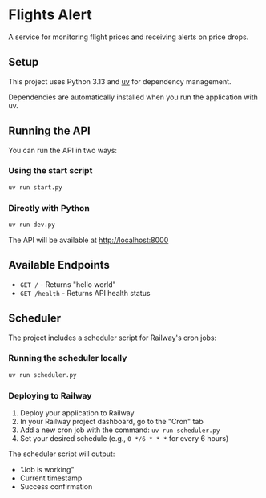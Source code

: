 # Flights Alert

A service for monitoring flight prices and receiving alerts on price drops.

## Setup

This project uses Python 3.13 and [uv](https://github.com/astral-sh/uv) for dependency management.

Dependencies are automatically installed when you run the application with uv.

## Running the API

You can run the API in two ways:

### Using the start script

```bash
uv run start.py
```

### Directly with Python

```bash
uv run dev.py
```

The API will be available at [http://localhost:8000](http://localhost:8000)

## Available Endpoints

- `GET /` - Returns "hello world"
- `GET /health` - Returns API health status

## Scheduler

The project includes a scheduler script for Railway's cron jobs:

### Running the scheduler locally

```bash
uv run scheduler.py
```

### Deploying to Railway

1. Deploy your application to Railway
2. In your Railway project dashboard, go to the "Cron" tab
3. Add a new cron job with the command: `uv run scheduler.py`
4. Set your desired schedule (e.g., `0 */6 * * *` for every 6 hours)

The scheduler script will output:

- "Job is working"
- Current timestamp
- Success confirmation

